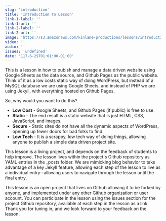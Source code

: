 ```yaml
---
slug: 'introduction'
title: 'Introduction To Lesson'
link-1-label: ''
link-1-url: ''
link-2-label: ''
link-2-url: ''
image: 'https://s3.amazonaws.com/kinlane-productions/lessons/introduction.png'
video: ''
audio: ''
issues: 'undefined'
date: '117-6-29T01:01:00-01:00'
---
```

This is a lesson in how to pubish and manage a data driven website using Google Sheets as the data source, and Github Pages as the public website. Think of it as a low costs static way of doing WordPress, but instead of a MySQL database we are using Google Sheets, and instead of PHP we are using Jekyll, with everything hosted on Github Pages. 

So, why would you want to do this?

- **Low Cost** - Google Sheets, and Github Pages (if public) is free to use.
- **Static** - The end result is a static website that is just HTML, CSS, JavaScript, and images.
- **Secure** - Static sites do not have all the dynamic aspects of WordPress, opening up fewer doors for bad folks to find.
- **Low Tech** - It is a scrappy, low tech way of doing things, allowing anyone to publish a simple data driven project site.

This lesson is a living project, and depends on the feedback of students to help improve. The lesson lives within the project's Github repository as YAML entries in the _posts folder. We are mimicking blog behavior to take advantage of a key Jekyll feature, allowing each step of the lesson to live as a individual entry--allowing users to navigate through the lesson until the final entry. 

This lesson is an open project that lives on Github allowing it to be forked by anyone, and implemented under any other Github organization or user account. You can participate in the lesson  using the issues section for the project Github repository, available at each step in the lesson as a link. Thank you for tuning in, and we look forward to your feedback on the lesson.
